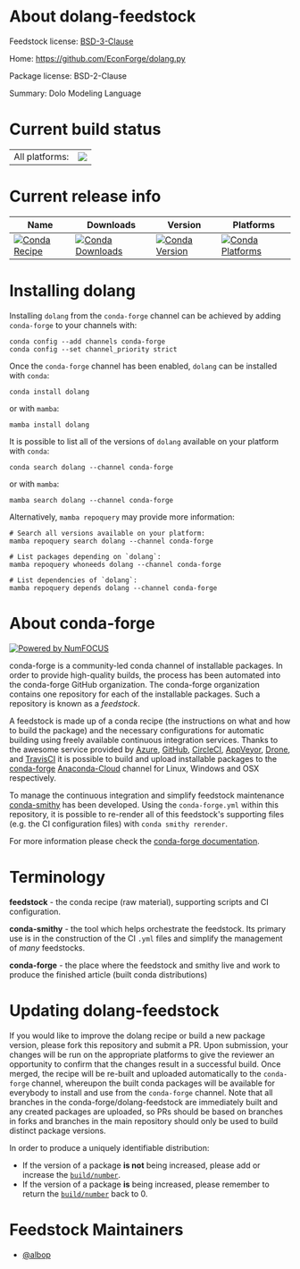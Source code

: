 About dolang-feedstock
======================

Feedstock license: [BSD-3-Clause](https://github.com/conda-forge/dolang-feedstock/blob/main/LICENSE.txt)

Home: https://github.com/EconForge/dolang.py

Package license: BSD-2-Clause

Summary: Dolo Modeling Language

Current build status
====================


<table><tr><td>All platforms:</td>
    <td>
      <a href="https://dev.azure.com/conda-forge/feedstock-builds/_build/latest?definitionId=9583&branchName=main">
        <img src="https://dev.azure.com/conda-forge/feedstock-builds/_apis/build/status/dolang-feedstock?branchName=main">
      </a>
    </td>
  </tr>
</table>

Current release info
====================

| Name | Downloads | Version | Platforms |
| --- | --- | --- | --- |
| [![Conda Recipe](https://img.shields.io/badge/recipe-dolang-green.svg)](https://anaconda.org/conda-forge/dolang) | [![Conda Downloads](https://img.shields.io/conda/dn/conda-forge/dolang.svg)](https://anaconda.org/conda-forge/dolang) | [![Conda Version](https://img.shields.io/conda/vn/conda-forge/dolang.svg)](https://anaconda.org/conda-forge/dolang) | [![Conda Platforms](https://img.shields.io/conda/pn/conda-forge/dolang.svg)](https://anaconda.org/conda-forge/dolang) |

Installing dolang
=================

Installing `dolang` from the `conda-forge` channel can be achieved by adding `conda-forge` to your channels with:

```
conda config --add channels conda-forge
conda config --set channel_priority strict
```

Once the `conda-forge` channel has been enabled, `dolang` can be installed with `conda`:

```
conda install dolang
```

or with `mamba`:

```
mamba install dolang
```

It is possible to list all of the versions of `dolang` available on your platform with `conda`:

```
conda search dolang --channel conda-forge
```

or with `mamba`:

```
mamba search dolang --channel conda-forge
```

Alternatively, `mamba repoquery` may provide more information:

```
# Search all versions available on your platform:
mamba repoquery search dolang --channel conda-forge

# List packages depending on `dolang`:
mamba repoquery whoneeds dolang --channel conda-forge

# List dependencies of `dolang`:
mamba repoquery depends dolang --channel conda-forge
```


About conda-forge
=================

[![Powered by
NumFOCUS](https://img.shields.io/badge/powered%20by-NumFOCUS-orange.svg?style=flat&colorA=E1523D&colorB=007D8A)](https://numfocus.org)

conda-forge is a community-led conda channel of installable packages.
In order to provide high-quality builds, the process has been automated into the
conda-forge GitHub organization. The conda-forge organization contains one repository
for each of the installable packages. Such a repository is known as a *feedstock*.

A feedstock is made up of a conda recipe (the instructions on what and how to build
the package) and the necessary configurations for automatic building using freely
available continuous integration services. Thanks to the awesome service provided by
[Azure](https://azure.microsoft.com/en-us/services/devops/), [GitHub](https://github.com/),
[CircleCI](https://circleci.com/), [AppVeyor](https://www.appveyor.com/),
[Drone](https://cloud.drone.io/welcome), and [TravisCI](https://travis-ci.com/)
it is possible to build and upload installable packages to the
[conda-forge](https://anaconda.org/conda-forge) [Anaconda-Cloud](https://anaconda.org/)
channel for Linux, Windows and OSX respectively.

To manage the continuous integration and simplify feedstock maintenance
[conda-smithy](https://github.com/conda-forge/conda-smithy) has been developed.
Using the ``conda-forge.yml`` within this repository, it is possible to re-render all of
this feedstock's supporting files (e.g. the CI configuration files) with ``conda smithy rerender``.

For more information please check the [conda-forge documentation](https://conda-forge.org/docs/).

Terminology
===========

**feedstock** - the conda recipe (raw material), supporting scripts and CI configuration.

**conda-smithy** - the tool which helps orchestrate the feedstock.
                   Its primary use is in the construction of the CI ``.yml`` files
                   and simplify the management of *many* feedstocks.

**conda-forge** - the place where the feedstock and smithy live and work to
                  produce the finished article (built conda distributions)


Updating dolang-feedstock
=========================

If you would like to improve the dolang recipe or build a new
package version, please fork this repository and submit a PR. Upon submission,
your changes will be run on the appropriate platforms to give the reviewer an
opportunity to confirm that the changes result in a successful build. Once
merged, the recipe will be re-built and uploaded automatically to the
`conda-forge` channel, whereupon the built conda packages will be available for
everybody to install and use from the `conda-forge` channel.
Note that all branches in the conda-forge/dolang-feedstock are
immediately built and any created packages are uploaded, so PRs should be based
on branches in forks and branches in the main repository should only be used to
build distinct package versions.

In order to produce a uniquely identifiable distribution:
 * If the version of a package **is not** being increased, please add or increase
   the [``build/number``](https://docs.conda.io/projects/conda-build/en/latest/resources/define-metadata.html#build-number-and-string).
 * If the version of a package **is** being increased, please remember to return
   the [``build/number``](https://docs.conda.io/projects/conda-build/en/latest/resources/define-metadata.html#build-number-and-string)
   back to 0.

Feedstock Maintainers
=====================

* [@albop](https://github.com/albop/)

